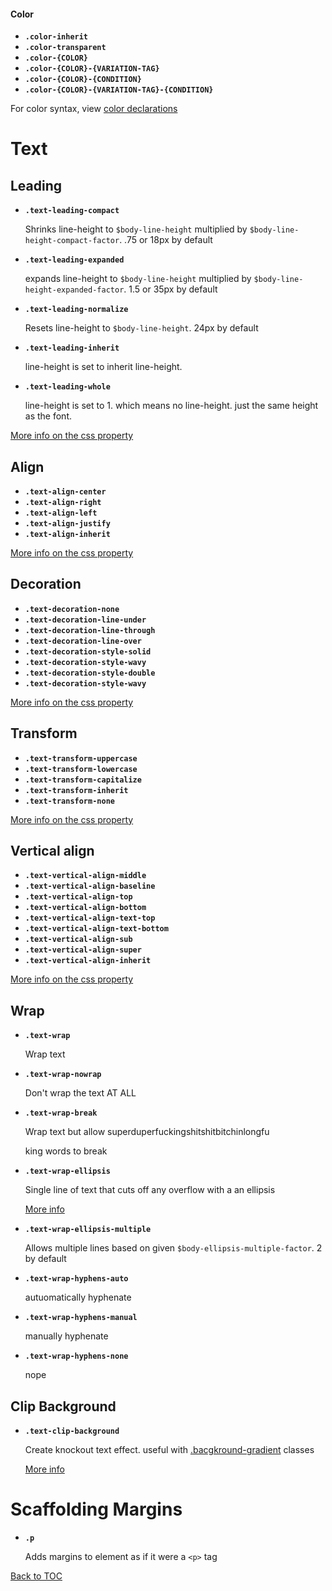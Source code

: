 #### Color

- **`.color-inherit`**
- **`.color-transparent`**
- **`.color-{COLOR}`**
- **`.color-{COLOR}-{VARIATION-TAG}`**
- **`.color-{COLOR}-{CONDITION}`**
- **`.color-{COLOR}-{VARIATION-TAG}-{CONDITION}`**

For color syntax, view [color declarations](../scaffolding/colors.md#helpers)

# Text

## Leading

- **`.text-leading-compact`**

  Shrinks line-height to `$body-line-height` multiplied by `$body-line-height-compact-factor`. .75 or 18px by default

- **`.text-leading-expanded`**

  expands line-height to `$body-line-height` multiplied by `$body-line-height-expanded-factor`. 1.5 or 35px by default

- **`.text-leading-normalize`**

  Resets line-height to `$body-line-height`. 24px by default

- **`.text-leading-inherit`**

  line-height is set to inherit line-height.

- **`.text-leading-whole`**

  line-height is set to 1. which means no line-height. just the same height as the font.

[More info on the css property](https://www.w3schools.com/cssref/pr_dim_line-height.asp)

## Align

- **`.text-align-center`**
- **`.text-align-right`**
- **`.text-align-left`**
- **`.text-align-justify`**
- **`.text-align-inherit`**

[More info on the css property](https://www.w3schools.com/cssref/pr_text_text-align.asp)

## Decoration

- **`.text-decoration-none`**
- **`.text-decoration-line-under`**
- **`.text-decoration-line-through`**
- **`.text-decoration-line-over`**
- **`.text-decoration-style-solid`**
- **`.text-decoration-style-wavy`**
- **`.text-decoration-style-double`**
- **`.text-decoration-style-wavy`**

[More info on the css property](https://www.w3schools.com/cssref/pr_text_text-decoration.asp)

## Transform

- **`.text-transform-uppercase`**
- **`.text-transform-lowercase`**
- **`.text-transform-capitalize`**
- **`.text-transform-inherit`**
- **`.text-transform-none`**

[More info on the css property](https://www.w3schools.com/cssref/pr_text_text-transform.asp)

## Vertical align

- **`.text-vertical-align-middle`**
- **`.text-vertical-align-baseline`**
- **`.text-vertical-align-top`**
- **`.text-vertical-align-bottom`**
- **`.text-vertical-align-text-top`**
- **`.text-vertical-align-text-bottom`**
- **`.text-vertical-align-sub`**
- **`.text-vertical-align-super`**
- **`.text-vertical-align-inherit`**

[More info on the css property](https://www.w3schools.com/cssref/pr_pos_vertical-align.asp)

## Wrap

- **`.text-wrap`**

  Wrap text

- **`.text-wrap-nowrap`**

  Don't wrap the text AT ALL

- **`.text-wrap-break`**

  Wrap text but allow superduperfuckingshitshitbitchinlongfu

  king words to break

- **`.text-wrap-ellipsis`**

  Single line of text that cuts off any overflow with a an ellipsis

  [More info](https://css-tricks.com/snippets/css/truncate-string-with-ellipsis/)

- **`.text-wrap-ellipsis-multiple`**

  Allows multiple lines based on given `$body-ellipsis-multiple-factor`. 2 by default

- **`.text-wrap-hyphens-auto`**

  autuomatically hyphenate

- **`.text-wrap-hyphens-manual`**

  manually hyphenate

- **`.text-wrap-hyphens-none`**

  nope

## Clip Background

- **`.text-clip-background`**

  Create knockout text effect. useful with [.bacgkround-gradient](#gradient) classes

  [More info](https://css-tricks.com/how-to-do-knockout-text/)

# Scaffolding Margins

- **`.p`**

  Adds margins to element as if it were a `<p>` tag

[Back to TOC](../../../readme.md)

